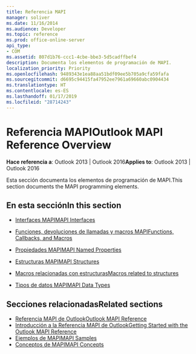 ```yaml
---
title: Referencia MAPI
manager: soliver
ms.date: 11/16/2014
ms.audience: Developer
ms.topic: reference
ms.prod: office-online-server
api_type:
- COM
ms.assetid: 807d1b76-ccc1-4cbe-bbe3-5d5cadffbef4
description: Documenta los elementos de programación de MAPI.
localization_priority: Priority
ms.openlocfilehash: 9489343e1ea88aa51bdf09ee5b705a9cfa59fafa
ms.sourcegitcommit: d6695c94415fa47952ee7961a69660abc0904434
ms.translationtype: HT
ms.contentlocale: es-ES
ms.lasthandoff: 01/17/2019
ms.locfileid: "28714243"
---
```

# <a name="mapi-reference"></a><span data-ttu-id="e6078-103">Referencia MAPI</span><span class="sxs-lookup"><span data-stu-id="e6078-103">Outlook MAPI Reference Overview</span></span>
 
<span data-ttu-id="e6078-104">**Hace referencia a**: Outlook 2013 | Outlook 2016</span><span class="sxs-lookup"><span data-stu-id="e6078-104">**Applies to**: Outlook 2013 | Outlook 2016</span></span> 
  
<span data-ttu-id="e6078-105">Esta sección documenta los elementos de programación de MAPI.</span><span class="sxs-lookup"><span data-stu-id="e6078-105">This section documents the MAPI programming elements.</span></span>
  
## <a name="in-this-section"></a><span data-ttu-id="e6078-106">En esta sección</span><span class="sxs-lookup"><span data-stu-id="e6078-106">In this section</span></span>

- [<span data-ttu-id="e6078-107">Interfaces MAPI</span><span class="sxs-lookup"><span data-stu-id="e6078-107">MAPI Interfaces</span></span>](mapi-interfaces.md)
    
- [<span data-ttu-id="e6078-108">Funciones, devoluciones de llamadas y macros MAPI</span><span class="sxs-lookup"><span data-stu-id="e6078-108">Functions, Callbacks, and Macros</span></span>](mapi-functions-callbacks-and-macros.md)
    
- [<span data-ttu-id="e6078-109">Propiedades MAPI</span><span class="sxs-lookup"><span data-stu-id="e6078-109">MAPI Named Properties</span></span>](mapi-properties.md)
    
- [<span data-ttu-id="e6078-110">Estructuras MAPI</span><span class="sxs-lookup"><span data-stu-id="e6078-110">MAPI Structures</span></span>](mapi-structures.md)
    
- [<span data-ttu-id="e6078-111">Macros relacionadas con estructuras</span><span class="sxs-lookup"><span data-stu-id="e6078-111">Macros related to structures</span></span>](macros-related-to-structures.md)
    
- [<span data-ttu-id="e6078-112">Tipos de datos MAPI</span><span class="sxs-lookup"><span data-stu-id="e6078-112">MAPI Data Types</span></span>](mapi-data-types.md)
    
## <a name="related-sections"></a><span data-ttu-id="e6078-113">Secciones relacionadas</span><span class="sxs-lookup"><span data-stu-id="e6078-113">Related sections</span></span>

- [<span data-ttu-id="e6078-114">Referencia MAPI de Outlook</span><span class="sxs-lookup"><span data-stu-id="e6078-114">Outlook MAPI Reference</span></span>](outlook-mapi-reference.md) 
- [<span data-ttu-id="e6078-115">Introducción a la Referencia MAPI de Outlook</span><span class="sxs-lookup"><span data-stu-id="e6078-115">Getting Started with the Outlook MAPI Reference</span></span>](getting-started-with-the-outlook-mapi-reference.md)
- [<span data-ttu-id="e6078-116">Ejemplos de MAPI</span><span class="sxs-lookup"><span data-stu-id="e6078-116">MAPI Samples</span></span>](mapi-samples.md)
- [<span data-ttu-id="e6078-117">Conceptos de MAPI</span><span class="sxs-lookup"><span data-stu-id="e6078-117">MAPI Concepts</span></span>](mapi-concepts.md)
  

